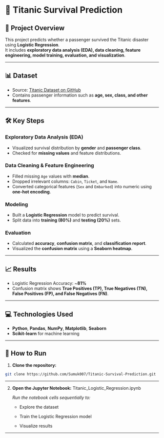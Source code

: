 # 🚢 Titanic Survival Prediction

## 📌 Project Overview
This project predicts whether a passenger survived the Titanic disaster using **Logistic Regression**.  
It includes **exploratory data analysis (EDA), data cleaning, feature engineering, model training, evaluation, and visualization**.

---

## 📊 Dataset
- Source: [Titanic Dataset on GitHub](https://raw.githubusercontent.com/datasciencedojo/datasets/master/titanic.csv)  
- Contains passenger information such as **age, sex, class, and other features**.

---

## 🛠 Key Steps

### Exploratory Data Analysis (EDA)
- Visualized survival distribution by **gender** and **passenger class**.  
- Checked for **missing values** and feature distributions.

### Data Cleaning & Feature Engineering
- Filled missing `Age` values with **median**.  
- Dropped irrelevant columns: `Cabin`, `Ticket`, and `Name`.  
- Converted categorical features (`Sex` and `Embarked`) into numeric using **one-hot encoding**.

### Modeling
- Built a **Logistic Regression** model to predict survival.  
- Split data into **training (80%)** and **testing (20%)** sets.

### Evaluation
- Calculated **accuracy**, **confusion matrix**, and **classification report**.  
- Visualized the **confusion matrix** using a **Seaborn heatmap**.

---

## 📈 Results
- Logistic Regression Accuracy: ~**81%**  
- Confusion matrix shows **True Positives (TP), True Negatives (TN), False Positives (FP), and False Negatives (FN)**.

---

## 💻 Technologies Used
- **Python**, **Pandas**, **NumPy**, **Matplotlib**, **Seaborn**  
- **Scikit-learn** for machine learning

---

## 🚀 How to Run
1. **Clone the repository:**  
```bash
git clone https://github.com/Sumuk007/Titanic-Survival-Prediction.git
```

---

2. **Open the Jupyter Notebook:**
  Titanic_Logistic_Regression.ipynb

    *Run the notebook cells sequentially to:*

    - Explore the dataset

    - Train the Logistic Regression model

    - Visualize results
  
 ---
